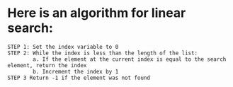 # Here is an algorithm for linear search:

```
STEP 1: Set the index variable to 0
STEP 2: While the index is less than the length of the list:
        a. If the element at the current index is equal to the search element, return the index
        b. Increment the index by 1
STEP 3 Return -1 if the element was not found

```

